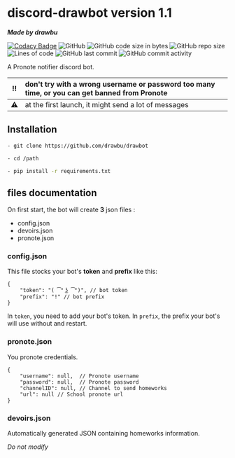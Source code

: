# discord-drawbot version 1.1
***Made by drawbu***

[![Codacy Badge](https://api.codacy.com/project/badge/Grade/95fca3eeb6184cd487b0bcca0bcd1d2e)](https://app.codacy.com/gh/drawbu/drawbot?utm_source=github.com&utm_medium=referral&utm_content=drawbu/drawbot&utm_campaign=Badge_Grade_Settings)
![GitHub](https://img.shields.io/github/license/drawbu/drawbot)
![GitHub code size in bytes](https://img.shields.io/github/languages/code-size/drawbu/drawbot)
![GitHub repo size](https://img.shields.io/github/repo-size/drawbu/drawbot)
![Lines of code](https://img.shields.io/tokei/lines/github/drawbu/drawbot)
![GitHub last commit](https://img.shields.io/github/last-commit/drawbu/drawbot)
![GitHub commit activity](https://img.shields.io/github/commit-activity/y/drawbu/drawbot)

A Pronote notifier discord bot.

:bangbang: | don't try with a wrong username or password too many time, or you can get banned from Pronote
:---: | :---
:warning: | at the first launch, it might send a lot of messages


## Installation
```sh
- git clone https://github.com/drawbu/drawbot

- cd /path

- pip install -r requirements.txt
```


## files documentation

On first start, the bot will create **3** json files :

-   config.json
-   devoirs.json
-   pronote.json

### config.json

This file stocks your bot's **token** and **prefix** like this:

```json5
{
    "token": "( ͡° ͜ʖ ͡°)", // bot token
    "prefix": "!" // bot prefix
}
```

In `token`, you need to add your bot's token.
In `prefix`, the prefix your bot's will use without and restart.

### pronote.json

You pronote credentials.

```json5
{
    "username": null,  // Pronote username
    "password": null,  // Pronote password
    "channelID": null, // Channel to send homeworks
    "url": null // School pronote url
}
```

### devoirs.json
Automatically generated JSON containing homeworks information.

*Do not modify*
